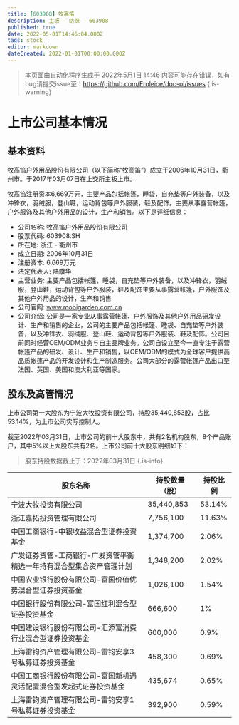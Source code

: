 ```yaml
---
title: [603908] 牧高笛
description: 主板 - 纺织 - 603908
published: true
date: 2022-05-01T14:46:04.000Z
tags: stock
editor: markdown
dateCreated: 2022-01-01T00:00:00.000Z
---
```


> 本页面由自动化程序生成于 2022年5月1日 14:46
> 内容可能存在错误，如有bug请提交issue至：https://github.com/Eroleice/doc-pi/issues
{.is-warning}

# 上市公司基本情况

## 基本资料

牧高笛户外用品股份有限公司（以下简称“牧高笛”）成立于2006年10月31日，衢州市。于2017年03月07日在上交所主板上市。

牧高笛注册资本6,669万元，主要产品包括帐篷，睡袋，自充垫等户外装备，以及冲锋衣，羽绒服，登山鞋，运动背包等户外服装，鞋及配饰。主要从事露营帐篷，户外服饰及其他户外用品的设计，生产和销售。以下是详细信息：

- 公司名称: 牧高笛户外用品股份有限公司
- 股票代码: 603908.SH
- 所在地: 浙江 - 衢州市
- 成立日期: 2006年10月31日
- 注册资本: 6,669万元
- 法定代表人: 陆暾华
- 主营业务: 主要产品包括帐篷，睡袋，自充垫等户外装备，以及冲锋衣，羽绒服，登山鞋，运动背包等户外服装，鞋及配饰主要从事露营帐篷，户外服饰及其他户外用品的设计，生产和销售
- 公司官网: www.mobigarden.com.cn
- 公司介绍: 公司是一家专业从事露营帐篷、户外服饰及其他户外用品研发设计、生产和销售的企业，公司的主要产品包括帐篷、睡袋、自充垫等户外装备，以及冲锋衣、羽绒服、登山鞋、运动背包等户外服装、鞋及配饰。公司目前同时经营OEM/ODM业务与自主品牌业务。公司自设立至今一直专注于露营帐篷产品的研发、设计、生产和销售，以OEM/ODM的模式为全球客户提供高品质帐篷产品的开发设计和生产制造服务。公司大部分的露营帐篷产品出口至法国、英国、美国和澳大利亚等国家。


## 股东及高管情况

上市公司第一大股东为宁波大牧投资有限公司，持股35,440,853股，占比53.14%，为上市公司实际控制人。

截至2022年03月31日，上市公司的前十大股东中，共有2名机构股东，8个产品账户，其中5%以上大股东共有2名。上市公司前十大股东明细如下：

> 股东持股数据截止于：2022年03月31日
{.is-info}

| 股东名称 | 持股数量（股） | 持股比例 |
| --- | --- | --- |
| 宁波大牧投资有限公司 | 35,440,853 | 53.14% |
| 浙江嘉拓投资管理有限公司 | 7,756,100 | 11.63% |
| 中国工商银行-中银收益混合型证券投资基金 | 1,374,700 | 2.06% |
| 广发证券资管-工商银行-广发资管平衡精选一年持有混合型集合资产管理计划 | 1,348,200 | 2.02% |
| 中国农业银行股份有限公司-富国价值优势混合型证券投资基金 | 1,026,100 | 1.54% |
| 中国银行股份有限公司-富国红利混合型证券投资基金 | 666,600 | 1% |
| 中国建设银行股份有限公司-汇添富消费行业混合型证券投资基金 | 600,000 | 0.9% |
| 上海雷钧资产管理有限公司-雷钧安享3号私募证券投资基金 | 458,300 | 0.69% |
| 中国工商银行股份有限公司-富国新机遇灵活配置混合型发起式证券投资基金 | 435,674 | 0.65% |
| 上海雷钧资产管理有限公司-雷钧安享1号私募证券投资基金 | 392,900 | 0.59% |





